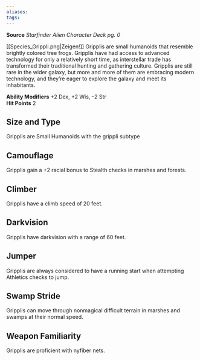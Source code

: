 ```yaml
---
aliases: 
tags: 
---
```

**Source** _Starfinder Alien Character Deck pg. 0_

[[Species_Grippli.png|Zeigen!]]
Gripplis are small humanoids that resemble brightly colored tree frogs. Gripplis have had access to advanced technology for only a relatively short time, as interstellar trade has transformed their traditional hunting and gathering culture. Gripplis are still rare in the wider galaxy, but more and more of them are embracing modern technology, and they’re eager to explore the galaxy and meet its inhabitants.  
  
**Ability Modifiers** +2 Dex, +2 Wis, –2 Str  
**Hit Points** 2

## Size and Type

Gripplis are Small Humanoids with the grippli subtype  

## Camouflage

Gripplis gain a +2 racial bonus to Stealth checks in marshes and forests.  

## Climber

Gripplis have a climb speed of 20 feet.  

## Darkvision

Gripplis have darkvision with a range of 60 feet.  

## Jumper

Gripplis are always considered to have a running start when attempting Athletics checks to jump.  

## Swamp Stride

Gripplis can move through nonmagical difficult terrain in marshes and swamps at their normal speed.  

## Weapon Familiarity

Gripplis are proficient with nyfiber nets.
